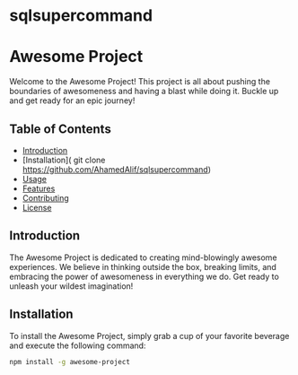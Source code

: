 # sqlsupercommand
# Awesome Project

Welcome to the Awesome Project! This project is all about pushing the boundaries of awesomeness and having a blast while doing it. Buckle up and get ready for an epic journey!

## Table of Contents

- [Introduction](#introduction)
- [Installation]( git clone https://github.com/AhamedAlif/sqlsupercommand)
- [Usage](#usage)
- [Features](#features)
- [Contributing](#contributing)
- [License](#license)

## Introduction

The Awesome Project is dedicated to creating mind-blowingly awesome experiences. We believe in thinking outside the box, breaking limits, and embracing the power of awesomeness in everything we do. Get ready to unleash your wildest imagination!

## Installation

To install the Awesome Project, simply grab a cup of your favorite beverage and execute the following command:

```bash
npm install -g awesome-project
